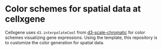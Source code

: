 # Color schemes for spatial data at cellxgene

Cellxgene uses `d3.interpolateCool` from [d3-scale-chromatic](https://github.com/d3/d3-scale-chromatic) for color schemes visualizing gene expressions. Using the template, this repository is to customize the color generation for spatial data.

